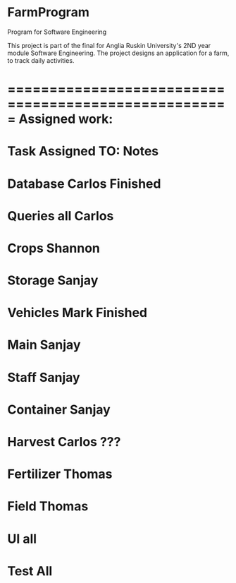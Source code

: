 FarmProgram
===========

Program for Software Engineering

This project is part of the final for Anglia Ruskin University's 2ND year module Software Engineering.
The project designs an application for a farm, to track daily activities.

=====================================================
Assigned work:
=====================================================
Task		Assigned TO:	Notes
=====================================================
Database	Carlos		Finished
=====================================================
Queries		all		Carlos
=====================================================
Crops		Shannon	
=====================================================
Storage		Sanjay	
=====================================================
Vehicles	Mark		Finished
=====================================================
Main		Sanjay	
=====================================================
Staff		Sanjay	
=====================================================
Container	Sanjay	
=====================================================
Harvest		Carlos		???
=====================================================
Fertilizer	Thomas	
=====================================================
Field		Thomas	
=====================================================
UI		all	
=====================================================
Test		All	
=====================================================
